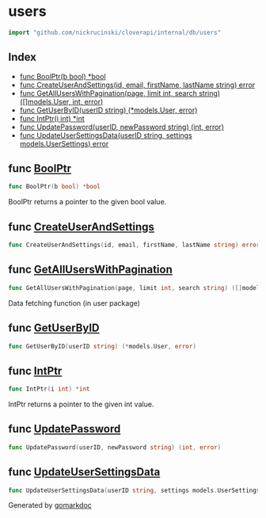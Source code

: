 <!-- Code generated by gomarkdoc. DO NOT EDIT -->

# users

```go
import "github.com/nickrucinski/cloverapi/internal/db/users"
```

## Index

- [func BoolPtr\(b bool\) \*bool](<#BoolPtr>)
- [func CreateUserAndSettings\(id, email, firstName, lastName string\) error](<#CreateUserAndSettings>)
- [func GetAllUsersWithPagination\(page, limit int, search string\) \(\[\]models.User, int, error\)](<#GetAllUsersWithPagination>)
- [func GetUserByID\(userID string\) \(\*models.User, error\)](<#GetUserByID>)
- [func IntPtr\(i int\) \*int](<#IntPtr>)
- [func UpdatePassword\(userID, newPassword string\) \(int, error\)](<#UpdatePassword>)
- [func UpdateUserSettingsData\(userID string, settings models.UserSettings\) error](<#UpdateUserSettingsData>)


<a name="BoolPtr"></a>
## func [BoolPtr](<https://github.com/NicholasRucinski/CloverAPIRewrite/blob/main/internal/db/users/get_all_users.go#L127>)

```go
func BoolPtr(b bool) *bool
```

BoolPtr returns a pointer to the given bool value.

<a name="CreateUserAndSettings"></a>
## func [CreateUserAndSettings](<https://github.com/NicholasRucinski/CloverAPIRewrite/blob/main/internal/db/users/create_user.go#L10>)

```go
func CreateUserAndSettings(id, email, firstName, lastName string) error
```



<a name="GetAllUsersWithPagination"></a>
## func [GetAllUsersWithPagination](<https://github.com/NicholasRucinski/CloverAPIRewrite/blob/main/internal/db/users/get_all_users.go#L15>)

```go
func GetAllUsersWithPagination(page, limit int, search string) ([]models.User, int, error)
```

Data fetching function \(in user package\)

<a name="GetUserByID"></a>
## func [GetUserByID](<https://github.com/NicholasRucinski/CloverAPIRewrite/blob/main/internal/db/users/get_user.go#L15>)

```go
func GetUserByID(userID string) (*models.User, error)
```



<a name="IntPtr"></a>
## func [IntPtr](<https://github.com/NicholasRucinski/CloverAPIRewrite/blob/main/internal/db/users/get_all_users.go#L132>)

```go
func IntPtr(i int) *int
```

IntPtr returns a pointer to the given int value.

<a name="UpdatePassword"></a>
## func [UpdatePassword](<https://github.com/NicholasRucinski/CloverAPIRewrite/blob/main/internal/db/users/update_password.go#L11>)

```go
func UpdatePassword(userID, newPassword string) (int, error)
```



<a name="UpdateUserSettingsData"></a>
## func [UpdateUserSettingsData](<https://github.com/NicholasRucinski/CloverAPIRewrite/blob/main/internal/db/users/update_settings.go#L12>)

```go
func UpdateUserSettingsData(userID string, settings models.UserSettings) error
```



Generated by [gomarkdoc](<https://github.com/princjef/gomarkdoc>)
